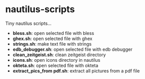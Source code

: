 # nautilus-scripts
Tiny nautilus scripts...

* **bless.sh**: open selected file with bless
* **ghex.sh**: open selected file with ghex
* **strings.sh**: make text file with strings
* **edb_debugger.sh**: open selected file with edb debugger
* **clean_zeitgeist.sh**: clean zeitgeist directory
* **icons.sh**: open icons directory in nautilus
* **okteta.sh**: open selected file with okteta
* **extract_pics_from pdf.sh**: extract all pictures from a pdf file
